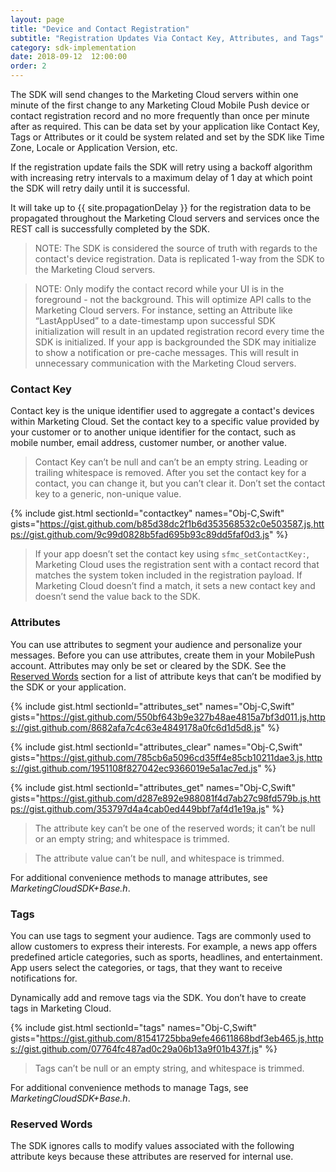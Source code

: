 ```yaml
---
layout: page
title: "Device and Contact Registration"
subtitle: "Registration Updates Via Contact Key, Attributes, and Tags"
category: sdk-implementation
date: 2018-09-12  12:00:00
order: 2
---
```


The SDK will send changes to the Marketing Cloud servers within one minute of the first change to any Marketing Cloud Mobile Push device or contact registration record and no more frequently than once per minute after as required.  This can be data set by your application like Contact Key, Tags or Attributes or it could be system related and set by the SDK like Time Zone, Locale or Application Version, etc.

If the registration update fails the SDK will retry using a backoff algorithm with increasing retry intervals to a maximum delay of 1 day at which point the SDK will retry daily until it is successful.

It will take up to {{ site.propagationDelay }} for the registration data to be propagated throughout the Marketing Cloud servers and services once the REST call is successfully completed by the SDK.

> NOTE: The SDK is considered the source of truth with regards to the contact's device registration.  Data is replicated 1-way from the SDK to the Marketing Cloud servers.

> NOTE: Only modify the contact record while your UI is in the foreground - not the background.  This will optimize API calls to the Marketing Cloud servers.  For instance, setting an Attribute like “LastAppUsed” to a date-timestamp upon successful SDK initialization will result in an updated registration record every time the SDK is initialized.  If your app is backgrounded the SDK may initialize to show a notification or pre-cache messages.  This will result in unnecessary communication with the Marketing Cloud servers.

### Contact Key

Contact key is the unique identifier used to aggregate a contact's devices within Marketing Cloud. Set the contact key to a specific value provided by your customer or to another unique identifier for the contact, such as mobile number, email address, customer number, or another value.

> Contact Key can’t be null and can’t be an empty string. Leading or trailing whitespace is removed. After you set the contact key for a contact, you can change it, but you can’t clear it. Don’t set the contact key to a generic, non-unique value.

{% include gist.html sectionId="contactkey" names="Obj-C,Swift" gists="https://gist.github.com/b85d38dc2f1b6d353568532c0e503587.js,https://gist.github.com/9c99d0828b5fad695b93c89dd5faf0d3.js" %}

> If your app doesn’t set the contact key using `sfmc_setContactKey:`, Marketing Cloud uses the registration sent with a contact record that matches the system token included in the registration payload. If Marketing Cloud doesn’t find a match, it sets a new contact key and doesn’t send the value back to the SDK.

### Attributes

You can use attributes to segment your audience and personalize your messages. Before you can use attributes, create them in your MobilePush account. Attributes may only be set or cleared by the SDK. See the [Reserved Words](#reserved-words) section for a list of attribute keys that can’t be modified by the SDK or your application.

{% include gist.html sectionId="attributes_set" names="Obj-C,Swift" gists="https://gist.github.com/550bf643b9e327b48ae4815a7bf3d011.js,https://gist.github.com/8682afa7c4c63e4849178a0fc6d1d5d8.js" %}

{% include gist.html sectionId="attributes_clear" names="Obj-C,Swift" gists="https://gist.github.com/785cb6a5096cd35ff4e85cb10211dae3.js,https://gist.github.com/1951108f827042ec9366019e5a1ac7ed.js" %}

{% include gist.html sectionId="attributes_get" names="Obj-C,Swift" gists="https://gist.github.com/d287e892e988081f4d7ab27c98fd579b.js,https://gist.github.com/353797d4a4cab0ed449bbf7af4d1e19a.js" %}

> The attribute key can’t be one of the reserved words; it can’t be null or an empty string; and whitespace is trimmed.

> The attribute value can’t be null, and whitespace is trimmed.

For additional convenience methods to manage attributes, see *MarketingCloudSDK+Base.h*.

### Tags

You can use tags to segment your audience. Tags are commonly used to allow customers to express their interests. For example, a news app offers predefined article categories, such as sports, headlines, and entertainment. App users select the categories, or tags, that they want to receive notifications for.  

Dynamically add and remove tags via the SDK. You don’t have to create tags in Marketing Cloud.

{% include gist.html sectionId="tags" names="Obj-C,Swift" gists="https://gist.github.com/81541725bba9efe46611868bdf3eb465.js,https://gist.github.com/07764fc487ad0c29a06b13a9f01b437f.js" %}

> Tags can’t be null or an empty string, and whitespace is trimmed.

For additional convenience methods to manage Tags, see *MarketingCloudSDK+Base.h*.

### Reserved Words

The SDK ignores calls to modify values associated with the following attribute keys because these attributes are reserved for internal use.

<script src="https://gist.github.com/sfmc-mobilepushsdk/34af56f4a7d4a1acd2a3.js"></script>
